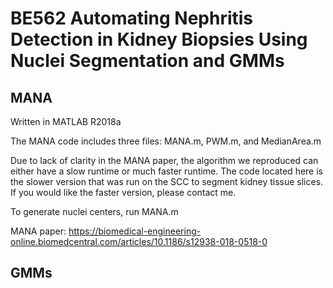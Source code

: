 # BE562 Automating Nephritis Detection in Kidney Biopsies Using Nuclei Segmentation and GMMs

## MANA
Written in MATLAB R2018a

The MANA code includes three files: MANA.m, PWM.m, and MedianArea.m

Due to lack of clarity in the MANA paper, the algorithm we reproduced can either have a slow runtime or much faster runtime. The code located here is the slower version that was run on the SCC to segment kidney tissue slices. If you would like the faster version, please contact me. 

To generate nuclei centers, run MANA.m 

MANA paper: https://biomedical-engineering-online.biomedcentral.com/articles/10.1186/s12938-018-0518-0

## GMMs
